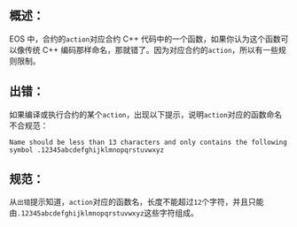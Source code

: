 ## 概述：
EOS 中，合约的`action`对应合约 C++ 代码中的一个函数，如果你认为这个函数可以像传统 C++ 编码那样命名，那就错了。因为对应合约的`action`，所以有一些规则限制。

## 出错：
如果编译或执行合约的某个`action`，出现以下提示，说明`action`对应的函数命名不合规范：
```
Name should be less than 13 characters and only contains the following symbol .12345abcdefghijklmnopqrstuvwxyz
```

## 规范：
从`出错`提示知道，`action`对应的函数名，长度不能超过`12`个字符，并且只能由`.12345abcdefghijklmnopqrstuvwxyz`这些字符组成。
